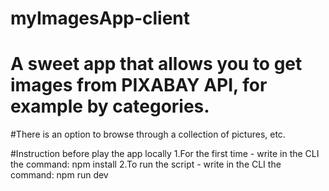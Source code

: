 # myImagesApp-client


# A sweet app that allows you to get images from PIXABAY API, for example  by categories.
#There is an option to browse through a collection of pictures, etc.

#Instruction before play the app locally
 1.For the first time - write in the CLI the command: npm install
 2.To run the script - write in the CLI the command: npm run dev
